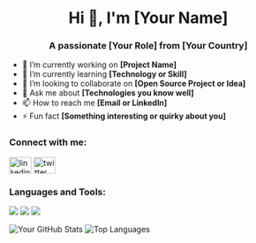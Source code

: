 <h1 align="center">Hi 👋, I'm [Your Name]</h1>
<h3 align="center">A passionate [Your Role] from [Your Country]</h3>

- 🔭 I’m currently working on **[Project Name]**
- 🌱 I’m currently learning **[Technology or Skill]**
- 👯 I’m looking to collaborate on **[Open Source Project or Idea]**
- 💬 Ask me about **[Technologies you know well]**
- 📫 How to reach me **[Email or LinkedIn]**
- ⚡ Fun fact **[Something interesting or quirky about you]**

<h3 align="left">Connect with me:</h3>
<p align="left">
<a href="https://linkedin.com/in/your-profile" target="blank"><img align="center" src="https://cdn.jsdelivr.net/npm/simple-icons@v6/icons/linkedin.svg" alt="linkedin" height="30" width="40" /></a>
<a href="https://twitter.com/your-profile" target="blank"><img align="center" src="https://cdn.jsdelivr.net/npm/simple-icons@v6/icons/twitter.svg" alt="twitter" height="30" width="40" /></a>
</p>

<h3 align="left">Languages and Tools:</h3>
<p align="left">
  <img src="https://img.shields.io/badge/-Python-3776AB?style=for-the-badge&logo=python&logoColor=white"/>
  <img src="https://img.shields.io/badge/-JavaScript-F7DF1E?style=for-the-badge&logo=javascript&logoColor=black"/>
  <img src="https://img.shields.io/badge/-React-20232A?style=for-the-badge&logo=react&logoColor=61DAFB"/>
  <!-- Add more tools as needed -->
</p>

![Your GitHub Stats](https://github-readme-stats.vercel.app/api?username=yourusername&show_icons=true&theme=github_dark)
![Top Languages](https://github-readme-stats.vercel.app/api/top-langs/?username=yourusername&layout=compact&theme=github_dark)
